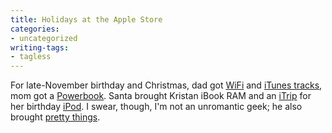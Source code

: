 ```yaml
---
title: Holidays at the Apple Store
categories:
- uncategorized
writing-tags:
- tagless
---
```


For late-November birthday and Christmas, dad got [WiFi][1] and [iTunes tracks][2], mom got a [Powerbook][3]. Santa brought Kristan iBook RAM and an [iTrip][4] for her birthday [iPod][5].  I swear, though, I'm not an unromantic geek; he also brought [pretty things][6].

   [1]: http://www.apple.com/airport/
   [2]: http://store.apple.com/1-800-MY-APPLE/WebObjects/AppleStore?productLearnMore=D2683LL/A
   [3]: http://www.lowendmac.com/pb2/g4-667.html
   [4]: http://www.griffintechnology.com/products/itrip/
   [5]: http://store.apple.com/1-800-MY-APPLE/WebObjects/AppleStore?productLearnMore=M8976LL/A
   [6]: http://www.helzberg.com/
